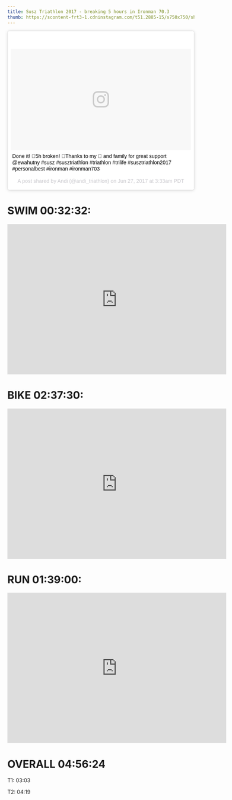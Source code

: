 ```yaml
---
title: Susz Triathlon 2017 - breaking 5 hours in Ironman 70.3
thumb: https://scontent-frt3-1.cdninstagram.com/t51.2885-15/s750x750/sh0.08/e35/19428948_796453417198800_632271086356004864_n.jpg
---
```


<blockquote class="instagram-media" data-instgrm-captioned data-instgrm-version="7" style=" background:#FFF; border:0; border-radius:3px; box-shadow:0 0 1px 0 rgba(0,0,0,0.5),0 1px 10px 0 rgba(0,0,0,0.15); margin: 1px; max-width:658px; padding:0; width:99.375%; width:-webkit-calc(100% - 2px); width:calc(100% - 2px);"><div style="padding:8px;"> <div style=" background:#F8F8F8; line-height:0; margin-top:40px; padding:28.10185185185185% 0; text-align:center; width:100%;"> <div style=" background:url(data:image/png;base64,iVBORw0KGgoAAAANSUhEUgAAACwAAAAsCAMAAAApWqozAAAABGdBTUEAALGPC/xhBQAAAAFzUkdCAK7OHOkAAAAMUExURczMzPf399fX1+bm5mzY9AMAAADiSURBVDjLvZXbEsMgCES5/P8/t9FuRVCRmU73JWlzosgSIIZURCjo/ad+EQJJB4Hv8BFt+IDpQoCx1wjOSBFhh2XssxEIYn3ulI/6MNReE07UIWJEv8UEOWDS88LY97kqyTliJKKtuYBbruAyVh5wOHiXmpi5we58Ek028czwyuQdLKPG1Bkb4NnM+VeAnfHqn1k4+GPT6uGQcvu2h2OVuIf/gWUFyy8OWEpdyZSa3aVCqpVoVvzZZ2VTnn2wU8qzVjDDetO90GSy9mVLqtgYSy231MxrY6I2gGqjrTY0L8fxCxfCBbhWrsYYAAAAAElFTkSuQmCC); display:block; height:44px; margin:0 auto -44px; position:relative; top:-22px; width:44px;"></div></div> <p style=" margin:8px 0 0 0; padding:0 4px;"> <a href="https://www.instagram.com/p/BV1v2UbF0HZ/" style=" color:#000; font-family:Arial,sans-serif; font-size:14px; font-style:normal; font-weight:normal; line-height:17px; text-decoration:none; word-wrap:break-word;" target="_blank">Done it! 💪5h broken! 🙏Thanks to my 💑 and family for great support @ewahutny #susz #susztriathlon #triathlon #trilife #susztriathlon2017 #personalbest #ironman #ironman703</a></p> <p style=" color:#c9c8cd; font-family:Arial,sans-serif; font-size:14px; line-height:17px; margin-bottom:0; margin-top:8px; overflow:hidden; padding:8px 0 7px; text-align:center; text-overflow:ellipsis; white-space:nowrap;">A post shared by Andi (@andi_triathlon) on <time style=" font-family:Arial,sans-serif; font-size:14px; line-height:17px;" datetime="2017-06-27T10:33:23+00:00">Jun 27, 2017 at 3:33am PDT</time></p></div></blockquote> <script async defer src="//platform.instagram.com/en_US/embeds.js"></script>

SWIM 00:32:32:
===========

<iframe height='405' width='590' frameborder='0' allowtransparency='true' scrolling='no' src='https://www.strava.com/activities/1053292941/embed/629b3be18899ea09c92a1b762595f65e39be78ac'></iframe>


BIKE 02:37:30:
==============

<iframe height='405' width='590' frameborder='0' allowtransparency='true' scrolling='no' src='https://www.strava.com/activities/1053293002/embed/4bd18e936271feaa32aa19853ca5c3a89e03d294'></iframe>


RUN 01:39:00:
=============

<iframe height='405' width='590' frameborder='0' allowtransparency='true' scrolling='no' src='https://www.strava.com/activities/1053293003/embed/285a04c16a887d39bc2220239e338decbbb675ad'></iframe>


OVERALL 04:56:24
================

T1: 03:03

T2: 04:19
